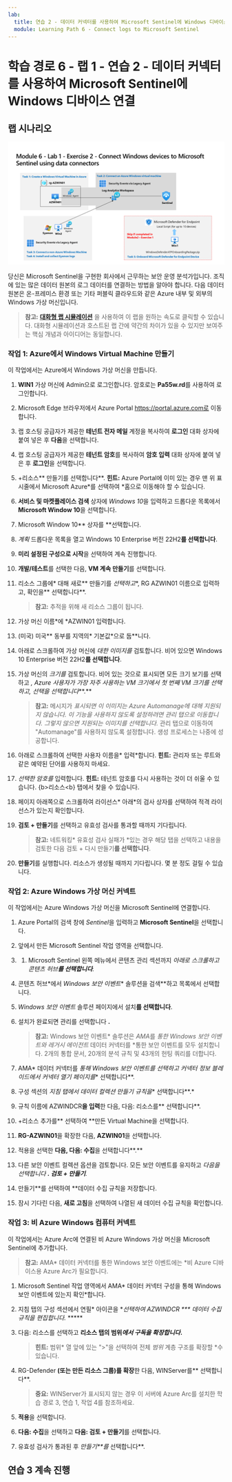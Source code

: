 ```yaml
---
lab:
  title: 연습 2 - 데이터 커넥터를 사용하여 Microsoft Sentinel에 Windows 디바이스 연결
  module: Learning Path 6 - Connect logs to Microsoft Sentinel
---
```


# 학습 경로 6 - 랩 1 - 연습 2 - 데이터 커넥터를 사용하여 Microsoft Sentinel에 Windows 디바이스 연결

## 랩 시나리오

![랩 개요입니다.](../Media/SC-200-Lab_Diagrams_Mod6_L1_Ex2.png)

당신은 Microsoft Sentinel을 구현한 회사에서 근무하는 보안 운영 분석가입니다. 조직에 있는 많은 데이터 원본의 로그 데이터를 연결하는 방법을 알아야 합니다. 다음 데이터 원본은 온-프레미스 환경 또는 기타 퍼블릭 클라우드와 같은 Azure 내부 및 외부의 Windows 가상 머신입니다.

>**참고:** **[대화형 랩 시뮬레이션](https://mslabs.cloudguides.com/guides/SC-200%20Lab%20Simulation%20-%20Connect%20Windows%20devices%20to%20Microsoft%20Sentinel%20using%20data%20connectors)** 을 사용하여 이 랩을 원하는 속도로 클릭할 수 있습니다. 대화형 시뮬레이션과 호스트된 랩 간에 약간의 차이가 있을 수 있지만 보여주는 핵심 개념과 아이디어는 동일합니다. 


### 작업 1: Azure에서 Windows Virtual Machine 만들기

이 작업에서는 Azure에서 Windows 가상 머신을 만듭니다.

1. **WIN1** 가상 머신에 Admin으로 로그인합니다. 암호로는 **Pa55w.rd**를 사용하여 로그인합니다.  

1. Microsoft Edge 브라우저에서 Azure Portal https://portal.azure.com로 이동합니다.

1. 랩 호스팅 공급자가 제공한 **테넌트 전자 메일** 계정을 복사하여 **로그인** 대화 상자에 붙여 넣은 후 **다음**을 선택합니다.

1. 랩 호스팅 공급자가 제공한 **테넌트 암호**를 복사하여 **암호 입력** 대화 상자에 붙여 넣은 후 **로그인**을 선택합니다.

1. +리소스** 만들기를 선택합니다**. **힌트:** Azure Portal에 이미 있는 경우 맨 위 표시줄에서 Microsoft Azure*를 선택하여 *홈으로 이동해야 할 수 있습니다.

1. **서비스 및 마켓플레이스 검색** 상자에 *Windows 10*을 입력하고 드롭다운 목록에서 **Microsoft Window 10**을 선택합니다.

1. Microsoft Window 10** 상자를 **선택합니다.

1. *계획* 드롭다운 목록을 열고 Windows 10 Enterprise 버전 22H2**를 선택합니다**.

1. **미리 설정된 구성으로 시작**을 선택하여 계속 진행합니다.

1. **개발/테스트**를 선택한 다음, **VM 계속 만들기**를 선택합니다.

1. 리소스 그룹에* 대해 새로** 만들기를 *선택하고**, RG AZWIN01 이름으로 입력하고, 확인을** 선택합니다**.

    >**참고:** 추적을 위해 새 리소스 그룹이 됩니다. 

1. 가상 머신 이름*에 *AZWIN01 입력합니다.

1. (미국) 미국** 동부를 지역의* 기본값*으로 둡**니다.

1. 아래로 스크롤하여 가상 머신에 *대한 이미지를* 검토합니다. 비어 있으면 Windows 10 Enterprise 버전 22H2**를 선택합니다**.

1. 가상 머신의 *크기를* 검토합니다. 비어 있는 것으로 표시되면 모든 크기 보기를 선택하고 **, Azure 사용자가* 가장 자주 사용하는 VM 크기에서 *첫 번째 VM 크기를 선택하고, 선택을 선택합니다****.**

    >**참고:** 메시지가 *표시되면 이 이미지는 Azure Automanage에 대해 지원되지 않습니다. 이 기능을 사용하지 않도록 설정하려면 관리 탭으로 이동합니다. 그렇지 않으면 지원되는 이미지를 선택합니다.* 관리 탭으로 이동하여 "Automanage"를 사용하지 않도록 설정합니다. 생성 프로세스는 나중에 성공합니다.

1. 아래로 스크롤하여 선택한 사용자 이름을* 입력*합니다. **힌트:** 관리자 또는 루트와 같은 예약된 단어를 사용하지 마세요.

1. *선택한 암호를* 입력합니다. **힌트:** 테넌트 암호를 다시 사용하는 것이 더 쉬울 수 있습니다. {b>리소스<b} 탭에서 찾을 수 있습니다.

1. 페이지 아래쪽으로 스크롤하여 라이선스* 아래*의 검사 상자를 선택하여 적격 라이선스가 있는지 확인합니다.

1. **검토 + 만들기**를 선택하고 유효성 검사를 통과할 때까지 기다립니다.

    >**참고:** 네트워킹* 유효성 검사 실패가 *있는 경우 해당 탭을 선택하고 내용을 검토한 다음 검토 + 다시 만들기**를 선택합니다**.

1. **만들기**를 실행합니다. 리소스가 생성될 때까지 기다립니다. 몇 분 정도 걸릴 수 있습니다.

### 작업 2: Azure Windows 가상 머신 커넥트

이 작업에서는 Azure Windows 가상 머신을 Microsoft Sentinel에 연결합니다.

1. Azure Portal의 검색 창에 *Sentinel*을 입력하고 **Microsoft Sentinel**을 선택합니다.

1. 앞에서 만든 Microsoft Sentinel 작업 영역을 선택합니다.

1. 1. Microsoft Sentinel 왼쪽 메뉴에서 콘텐츠 관리 섹션까지 *아래로 스크롤하고 콘텐츠 허브**를 선택합니다**.*

1. 콘텐츠 허브*에서 *Windows 보안 이벤트** 솔루션을 검색**하고 목록에서 선택합니다.

1. *Windows 보안 이벤트* 솔루션 페이지에서 설치**를 선택합니다**.

1. 설치가 완료되면 관리를 선택합니다 **.**

    >**참고:** Windows 보안 이벤트* 솔루션은 *AMA*를 *통한 Windows 보안 이벤트와 레거시 에이전트* 데이터 커넥터를 *통한 보안 이벤트를 모두 설치합니다. 2개의 통합 문서, 20개의 분석 규칙 및 43개의 헌팅 쿼리를 더합니다.

1. AMA* 데이터 커넥터를 *통해 Windows 보안 이벤트를 선택하고 커넥터 정보 블레이드에서 커넥터 열기 페이지를** 선택합니다**.

1. 구성 섹션의 **지침* 탭에서 데이터 컬렉션 만들기 규칙을** 선택합니다**.*

1. 규칙 이름에 AZWINDCR**을 입력**한 다음, 다음: 리소스를** 선택합니다**.

1. +리소스 추가를** 선택하여 **만든 Virtual Machine을 선택합니다.

1. **RG-AZWIN01**을 확장한 다음, **AZWIN01**을 선택합니다.

1. 적용을 선택한 **다음, 다음: 수집**을 선택합니다**.**

1. 다른 보안 이벤트 컬렉션 옵션을 검토합니다. 모든 보안 이벤트를 유지하고 *다음을 선택합니다 **. 검토 + 만들기**.*

1. 만들기**를 선택하여 **데이터 수집 규칙을 저장합니다.

1. 잠시 기다린 다음, **새로 고침**을 선택하여 나열된 새 데이터 수집 규칙을 확인합니다.

### 작업 3: 비 Azure Windows 컴퓨터 커넥트

이 작업에서는 Azure Arc에 연결된 비 Azure Windows 가상 머신을 Microsoft Sentinel에 추가합니다.  

   >**참고:** AMA* 데이터 커넥터를 통한 Windows 보안 이벤트에는 *비 Azure 디바이스용 Azure Arc가 필요합니다.

1. Microsoft Sentinel 작업 영역에서 AMA* 데이터 커넥터 구성을 통해 Windows 보안 이벤트에 있는지 확인*합니다.

1. 지침 탭의 구성 섹션에서 연필* 아이콘을 **선택하여 *AZWINDCR *** 데이터 수집 규칙을* 편집합니다.* ***** 

1. 다음: 리소스를 선택하고 **리소스 탭의 범위*에서 *구독*을 *확장*합니다*.**

    >**힌트:** 범위* 열 앞에 있는 ">"을 선택하여 전체 *범위* 계층 구조를 확장할 *수 있습니다.

1. RG-Defender **(또는 만든 리소스 그룹)를 확장**한 다음, WINServer를** 선택합니다**.

    >**중요:** WINServer가 표시되지 않는 경우 이 서버에 Azure Arc를 설치한 학습 경로 3, 연습 1, 작업 4를 참조하세요.

1. **적용**을 선택합니다.

1. **다음: 수집**을 선택하고 **다음: 검토 + 만들기**를 선택합니다.

1. 유효성 검사가 통과된 후 *만들기**를* 선택합니다**.

## 연습 3 계속 진행
